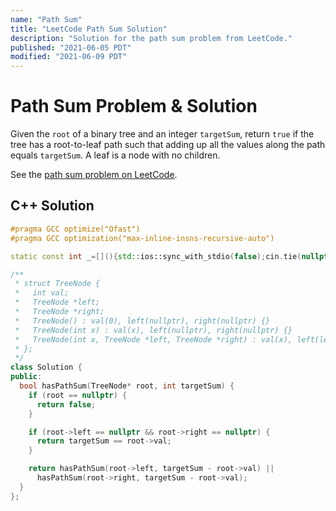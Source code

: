 ```yaml
---
name: "Path Sum"
title: "LeetCode Path Sum Solution"
description: "Solution for the path sum problem from LeetCode."
published: "2021-06-05 PDT"
modified: "2021-06-09 PDT"
---
```


# Path Sum Problem & Solution

Given the `root` of a binary tree and an integer `targetSum`, return `true` if the tree has a root-to-leaf path such that adding up all the values along the path equals `targetSum`.
A leaf is a node with no children.

See the [path sum problem on LeetCode](https://leetcode.com/problems/path-sum).

## C++ Solution

```cpp
#pragma GCC optimize("Ofast")
#pragma GCC optimization("max-inline-insns-recursive-auto")

static const int _=[](){std::ios::sync_with_stdio(false);cin.tie(nullptr);cout.tie(nullptr);return 0;}();

/**
 * struct TreeNode {
 *   int val;
 *   TreeNode *left;
 *   TreeNode *right;
 *   TreeNode() : val(0), left(nullptr), right(nullptr) {}
 *   TreeNode(int x) : val(x), left(nullptr), right(nullptr) {}
 *   TreeNode(int x, TreeNode *left, TreeNode *right) : val(x), left(left), right(right) {}
 * };
 */
class Solution {
public:
  bool hasPathSum(TreeNode* root, int targetSum) {
    if (root == nullptr) {
      return false;
    }

    if (root->left == nullptr && root->right == nullptr) {
      return targetSum == root->val;
    }

    return hasPathSum(root->left, targetSum - root->val) ||
      hasPathSum(root->right, targetSum - root->val);
  }
};
```
